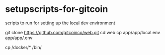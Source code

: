 # setupscripts-for-gitcoin
scripts to run for setting up the local dev environment

git clone https://github.com/gitcoinco/web.git
cd web
cp app/app/local.env app/app/.env

cp /docker/* /bin/

